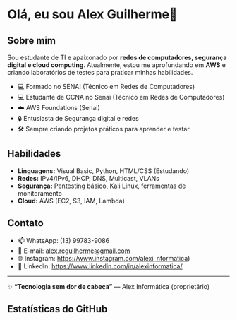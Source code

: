 # Olá, eu sou Alex Guilherme👋

## Sobre mim
Sou estudante de TI e apaixonado por **redes de computadores, segurança digital e cloud computing**. Atualmente, estou me aprofundando em **AWS** e criando laboratórios de testes para praticar minhas habilidades.  

- 💻 Formado no SENAI (Técnico em Redes de Computadores)
- 💻 Estudante de CCNA no Senai (Técnico em Redes de Computadores)
- ☁️ AWS Foundations (Senai)
- 🔒 Entusiasta de Segurança digital e redes  
- 🛠️ Sempre criando projetos práticos para aprender e testar  

## Habilidades
- **Linguagens:** Visual Basic, Python, HTML/CSS (Estudando)
- **Redes:** IPv4/IPv6, DHCP, DNS, Multicast, VLANs
- **Segurança:** Pentesting básico, Kali Linux, ferramentas de monitoramento  
- **Cloud:** AWS (EC2, S3, IAM, Lambda)  

## Contato
- 📫 WhatsApp: (13) 99783-9086  
- 📧 E-mail: alex.rcguilherme@gmail.com  
- 🌐 Instagram: https://www.instagram.com/alexi_nformatica)  
- 💼 LinkedIn: https://www.linkedin.com/in/alexinformatica/

---

✨ **“Tecnologia sem dor de cabeça”** — Alex Informática (proprietário)
## Estatísticas do GitHub

